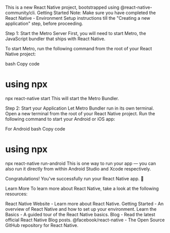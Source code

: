 This is a new React Native project, bootstrapped using @react-native-community/cli.
Getting Started
Note: Make sure you have completed the React Native - Environment Setup instructions till the "Creating a new application" step, before proceeding.

Step 1: Start the Metro Server
First, you will need to start Metro, the JavaScript bundler that ships with React Native.

To start Metro, run the following command from the root of your React Native project:

bash
Copy code
# using npx
npx react-native start
This will start the Metro Bundler.

Step 2: Start your Application
Let Metro Bundler run in its own terminal. Open a new terminal from the root of your React Native project. Run the following command to start your Android or iOS app:

For Android
bash
Copy code
# using npx
npx react-native run-android
This is one way to run your app — you can also run it directly from within Android Studio and Xcode respectively.

Congratulations! 
You've successfully run your React Native app. :partying_face:

Learn More
To learn more about React Native, take a look at the following resources:

React Native Website - Learn more about React Native.
Getting Started - An overview of React Native and how to set up your environment.
Learn the Basics - A guided tour of the React Native basics.
Blog - Read the latest official React Native Blog posts.
@facebook/react-native - The Open Source GitHub repository for React Native.
